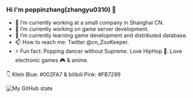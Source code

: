 ### Hi I'm poppinzhang(zhangyu0310) 👋

<!--
**zhangyu0310/zhangyu0310** is a ✨ _special_ ✨ repository because its `README.md` (this file) appears on your GitHub profile.
-->

- :office: I’m currently working at a small company in Shanghai CN.
- 🔭 I’m currently working on game server development.
- 🌱 I’m currently learning game development and distributed database.
- 📫 How to reach me: Twitter @cn_ZooKeeper.
- ⚡ Fun fact: Popping dancer without Supreme. Love HipHop :metal:. Love electronic games :video_game: & anime.

:point_down: Klein Blue: #002FA7 & bilibili Pink: #FB7299

<img align="bottom" src="https://github-readme-stats.vercel.app/api?username=zhangyu0310&show_icons=true&icon_color=002FA7&bg_color=FFFFFF&title_color=FB7299&hide_title=false&hide=contribs&include_all_commits=true" alt="My GitHub state"/>
